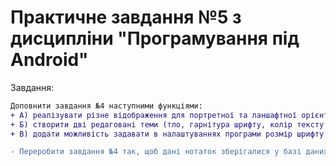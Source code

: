# Практичне завдання №5 з дисципліни "Програмування під Android"

Завдання:
```diff
Доповнити завдання №4 наступними функціями: 
+ А) реалізувати різне відображення для портретної та ланшафтної орієнтації екрану за допомогою одних і тих же фрагментів; 
+ Б) створити дві редаговані теми (тло, гарнітура шрифту, колір тексту тощо) і застосовувати їх в залежності від налаштувань програми. 
+ В) додати можливість задавати в налаштуваннях програми розмір шрифту.

- Переробити завдання №4 так, щоб дані нотаток зберігалися у базі даних SQLite
```